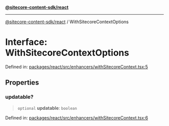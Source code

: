 [**@sitecore-content-sdk/react**](../README.md)

***

[@sitecore-content-sdk/react](../README.md) / WithSitecoreContextOptions

# Interface: WithSitecoreContextOptions

Defined in: [packages/react/src/enhancers/withSitecoreContext.tsx:5](https://github.com/Sitecore/xmc-jss-dev/blob/692b154f482187bff433276bee9671bda23cfd11/packages/react/src/enhancers/withSitecoreContext.tsx#L5)

## Properties

### updatable?

> `optional` **updatable**: `boolean`

Defined in: [packages/react/src/enhancers/withSitecoreContext.tsx:6](https://github.com/Sitecore/xmc-jss-dev/blob/692b154f482187bff433276bee9671bda23cfd11/packages/react/src/enhancers/withSitecoreContext.tsx#L6)
